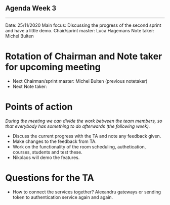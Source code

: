 ## Agenda Week 3


---

Date:                   25/11/2020
Main focus:             Discussing the progress of the second sprint and have a little demo. 
Chair/sprint master:    Luca Hagemans
Note taker:             Michel Bulten

# Rotation of Chairman and Note taker for upcoming meeting
- Next Chairman/sprint master: Michel Bulten (previous notetaker)
- Next Note taker: 

# Points of action
*During the meeting we can divide the work between the team members, so that everybody has something to do afterwards (the following week).*

 - Discuss the current progress with the TA and note any feedback given. 
 - Make changes to the feedback from TA. 
 - Work on the functionality of the room scheduling, authetication, courses, students and test these. 
 - Nikolaos will demo the features.

# Questions for the TA
- How to connect the services together? Alexandru gateways or sending token to authentication service again and again.